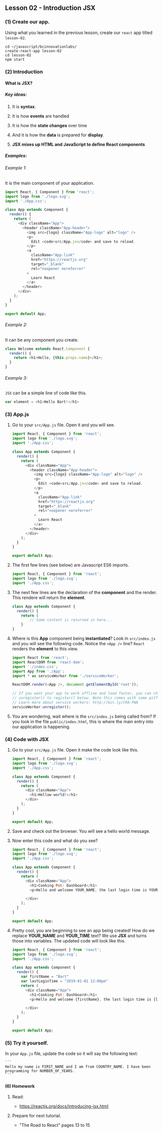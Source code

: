## Lesson 02 - Introduction JSX
### (1) Create our app.

Using what you learned in the previous lesson, create our ``react`` app titled ``lesson-02``.

  ```
  cd ~/javascript/bcinnovationlabs/
  create-react-app lesson-02
  cd lesson-02
  npm start
  ```

### (2) Introduction
#### What is JSX?

##### Key ideas:

1. It is **syntax**.

2. It is how **events** are handled

3. It is how the **state changes** over time

3. And it is how the **data** is prepared for **display**.

4. **JSX mixes up HTML and JavaScript to define React components**

##### Examples:
###### Example 1:
It is the main component of your application.

```js
import React, { Component } from 'react';
import logo from './logo.svg';
import './App.css';

class App extends Component {
  render() {
    return (
      <div className="App">
        <header className="App-header">
          <img src={logo} className="App-logo" alt="logo" />
          <p>
            Edit <code>src/App.js</code> and save to reload.
          </p>
          <a
            className="App-link"
            href="https://reactjs.org"
            target="_blank"
            rel="noopener noreferrer"
          >
            Learn React
          </a>
        </header>
      </div>
    );
  }
}

export default App;
```

###### Example 2:
It can be any component you create.

```js
class Welcome extends React.Component {
  render() {
    return <h1>Hello, {this.props.name}</h1>;
  }
}
```

###### Example 3:
``JSX`` can be a simple line of code like this.

```js
var element = <h1>Hello Bart!</h1>
```


### (3) App.js

1. Go to your ``src/App.js`` file. Open it and you will see.

    ```js
    import React, { Component } from 'react';
    import logo from './logo.svg';
    import './App.css';

    class App extends Component {
      render() {
        return (
          <div className="App">
            <header className="App-header">
              <img src={logo} className="App-logo" alt="logo" />
              <p>
                Edit <code>src/App.js</code> and save to reload.
              </p>
              <a
                className="App-link"
                href="https://reactjs.org"
                target="_blank"
                rel="noopener noreferrer"
              >
                Learn React
              </a>
            </header>
          </div>
        );
      }
    }

    export default App;
    ```

2. The first few lines (see below) are Javascript ES6 imports.

    ```js
    import React, { Component } from 'react';
    import logo from './logo.svg';
    import './App.css';
    ```

3. The next few lines are the declaration of the **component** and the render. This rendere will return the **element**.

    ```js
    class App extends Component {
      render() {
        return (
            // Some content is returned in here...
        }
    }
    ```

4. Where is this **App** component being **instantiated**? Look in ``src/index.js`` and you will see the following code. Notice the ``<App />`` line? ``React`` renders the **element** to this view.

    ```js
    import React from 'react';
    import ReactDOM from 'react-dom';
    import './index.css';
    import App from './App';
    import * as serviceWorker from './serviceWorker';

    ReactDOM.render(<App />, document.getElementById('root'));

    // If you want your app to work offline and load faster, you can change
    // unregister() to register() below. Note this comes with some pitfalls.
    // Learn more about service workers: http://bit.ly/CRA-PWA
    serviceWorker.unregister();
    ```

5. You are wondering, wait where is the ``src/index.js`` being called from? If you look in the file ``public/index.html``, this is where the main entry into our application is happening.

### (4) Code with JSX

1. Go to your ``src/App.js`` file. Open it make the code look like this.

    ```js
    import React, { Component } from 'react';
    import logo from './logo.svg';
    import './App.css';

    class App extends Component {
      render() {
        return (
          <div className="App">
            <h1>Hellow world!</h1>
          </div>
        );
      }
    }

    export default App;
    ```

2. Save and check out the browser. You will see a hello world message.

3. Now enter this code and what do you see?

    ```js
    import React, { Component } from 'react';
    import logo from './logo.svg';
    import './App.css';

    class App extends Component {
      render() {
        return (
          <div className="App">
            <h1>Cooking Pot: Dashboard</h1>
            <p>Hello and welcome YOUR_NAME, the last login time is YOUR_TIME.</p>

          </div>
        );
      }
    }

    export default App;
    ```

4. Pretty cool, you are beginning to see an app being created! How do we replace **YOUR_NAME** and **YOUR_TIME** text? We use **JSX** and turns those into variables. The updated code will look like this.

    ```js
    import React, { Component } from 'react';
    import logo from './logo.svg';
    import './App.css';

    class App extends Component {
      render() {
        var firstName = "Bart"
        var lastLoginTime = "2019-01-01 12:00pm"
        return (
          <div className="App">
            <h1>Cooking Pot: Dashboard</h1>
            <p>Hello and welcome {firstName}, the last login time is {lastLoginTime}.</p>

          </div>
        );
      }
    }

    export default App;
    ```

### (5) Try it yourself.

In your ``App.js`` file, update the code so it will say the following text:

    ```
    Hello my name is FIRST_NAME and I am from COUNTRY_NAME. I have been programming for NUMBER_OF_YEARS.
    ```

#### (6) Homework

1. Read:

    * https://reactjs.org/docs/introducing-jsx.html

2. Prepare for next tutorial.

    * "The Road to React" pages 13 to 15

